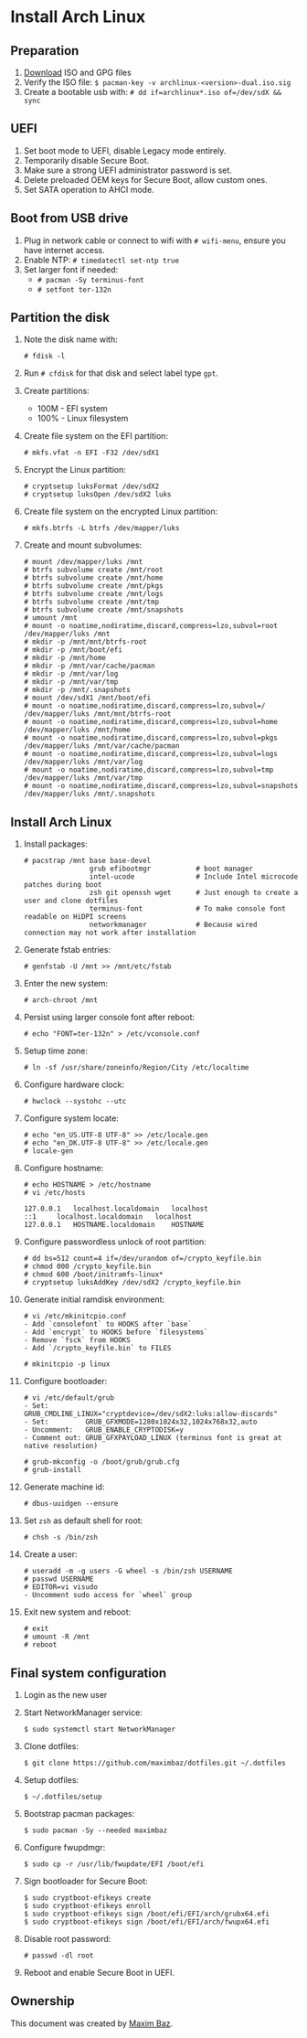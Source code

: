 # Install Arch Linux

## Preparation

1.  [Download](https://archlinux.org/download/) ISO and GPG files
1.  Verify the ISO file: `$ pacman-key -v archlinux-<version>-dual.iso.sig`
1.  Create a bootable usb with: `# dd if=archlinux*.iso of=/dev/sdX && sync`

## UEFI

1.  Set boot mode to UEFI, disable Legacy mode entirely.
1.  Temporarily disable Secure Boot.
1.  Make sure a strong UEFI administrator password is set.
1.  Delete preloaded OEM keys for Secure Boot, allow custom ones.
1.  Set SATA operation to AHCI mode.

## Boot from USB drive

1.  Plug in network cable or connect to wifi with `# wifi-menu`, ensure you have internet access.
1.  Enable NTP: `# timedatectl set-ntp true`
1.  Set larger font if needed:
    - `# pacman -Sy terminus-font`
    - `# setfont ter-132n`

## Partition the disk

1.  Note the disk name with:

    ```
    # fdisk -l
    ```

1.  Run `# cfdisk` for that disk and select label type `gpt`.
1.  Create partitions:
    - 100M - EFI system
    - 100% - Linux filesystem
1.  Create file system on the EFI partition:

    ```
    # mkfs.vfat -n EFI -F32 /dev/sdX1
    ```

1.  Encrypt the Linux partition:

    ```
    # cryptsetup luksFormat /dev/sdX2
    # cryptsetup luksOpen /dev/sdX2 luks
    ```

1.  Create file system on the encrypted Linux partition:

    ```
    # mkfs.btrfs -L btrfs /dev/mapper/luks
    ```

1.  Create and mount subvolumes:

    ```
    # mount /dev/mapper/luks /mnt
    # btrfs subvolume create /mnt/root
    # btrfs subvolume create /mnt/home
    # btrfs subvolume create /mnt/pkgs
    # btrfs subvolume create /mnt/logs
    # btrfs subvolume create /mnt/tmp
    # btrfs subvolume create /mnt/snapshots
    # umount /mnt
    # mount -o noatime,nodiratime,discard,compress=lzo,subvol=root /dev/mapper/luks /mnt
    # mkdir -p /mnt/mnt/btrfs-root
    # mkdir -p /mnt/boot/efi
    # mkdir -p /mnt/home
    # mkdir -p /mnt/var/cache/pacman
    # mkdir -p /mnt/var/log
    # mkdir -p /mnt/var/tmp
    # mkdir -p /mnt/.snapshots
    # mount /dev/sdX1 /mnt/boot/efi
    # mount -o noatime,nodiratime,discard,compress=lzo,subvol=/ /dev/mapper/luks /mnt/mnt/btrfs-root
    # mount -o noatime,nodiratime,discard,compress=lzo,subvol=home /dev/mapper/luks /mnt/home
    # mount -o noatime,nodiratime,discard,compress=lzo,subvol=pkgs /dev/mapper/luks /mnt/var/cache/pacman
    # mount -o noatime,nodiratime,discard,compress=lzo,subvol=logs /dev/mapper/luks /mnt/var/log
    # mount -o noatime,nodiratime,discard,compress=lzo,subvol=tmp /dev/mapper/luks /mnt/var/tmp
    # mount -o noatime,nodiratime,discard,compress=lzo,subvol=snapshots /dev/mapper/luks /mnt/.snapshots
    ```

## Install Arch Linux

1.  Install packages:

    ```
    # pacstrap /mnt base base-devel
                    grub efibootmgr           # boot manager
                    intel-ucode               # Include Intel microcode patches during boot
                    zsh git openssh wget      # Just enough to create a user and clone dotfiles
                    terminus-font             # To make console font readable on HiDPI screens
                    networkmanager            # Because wired connection may not work after installation
    ```

1.  Generate fstab entries:

    ```
    # genfstab -U /mnt >> /mnt/etc/fstab
    ```

1.  Enter the new system:

    ```
    # arch-chroot /mnt
    ```

1.  Persist using larger console font after reboot:

    ```
    # echo "FONT=ter-132n" > /etc/vconsole.conf
    ```

1.  Setup time zone:

    ```
    # ln -sf /usr/share/zoneinfo/Region/City /etc/localtime
    ```

1.  Configure hardware clock:

    ```
    # hwclock --systohc --utc
    ```

1.  Configure system locate:

    ```
    # echo "en_US.UTF-8 UTF-8" >> /etc/locale.gen
    # echo "en_DK.UTF-8 UTF-8" >> /etc/locale.gen
    # locale-gen
    ```

1.  Configure hostname:

    ```
    # echo HOSTNAME > /etc/hostname
    # vi /etc/hosts

    127.0.0.1	localhost.localdomain	localhost
    ::1	 	localhost.localdomain	localhost
    127.0.0.1	HOSTNAME.localdomain	HOSTNAME
    ```

1.  Configure passwordless unlock of root partition:

    ```
    # dd bs=512 count=4 if=/dev/urandom of=/crypto_keyfile.bin
    # chmod 000 /crypto_keyfile.bin
    # chmod 600 /boot/initramfs-linux*
    # cryptsetup luksAddKey /dev/sdX2 /crypto_keyfile.bin
    ```

1.  Generate initial ramdisk environment:

    ```
    # vi /etc/mkinitcpio.conf
    - Add `consolefont` to HOOKS after `base`
    - Add `encrypt` to HOOKS before `filesystems`
    - Remove `fsck` from HOOKS
    - Add `/crypto_keyfile.bin` to FILES

    # mkinitcpio -p linux
    ```

1.  Configure bootloader:

    ```
    # vi /etc/default/grub
    - Set:         GRUB_CMDLINE_LINUX="cryptdevice=/dev/sdX2:luks:allow-discards"
    - Set:         GRUB_GFXMODE=1280x1024x32,1024x768x32,auto
    - Uncomment:   GRUB_ENABLE_CRYPTODISK=y
    - Comment out: GRUB_GFXPAYLOAD_LINUX (terminus font is great at native resolution)

    # grub-mkconfig -o /boot/grub/grub.cfg
    # grub-install
    ```

1.  Generate machine id:

    ```
    # dbus-uuidgen --ensure
    ```

1.  Set `zsh` as default shell for root:

    ```
    # chsh -s /bin/zsh
    ```

1.  Create a user:

    ```
    # useradd -m -g users -G wheel -s /bin/zsh USERNAME
    # passwd USERNAME
    # EDITOR=vi visudo
    - Uncomment sudo access for `wheel` group
    ```

1.  Exit new system and reboot:

    ```
    # exit
    # umount -R /mnt
    # reboot
    ```

## Final system configuration

1.  Login as the new user
1.  Start NetworkManager service:

    ```
    $ sudo systemctl start NetworkManager
    ```

1.  Clone dotfiles:

    ```
    $ git clone https://github.com/maximbaz/dotfiles.git ~/.dotfiles
    ```

1.  Setup dotfiles:

    ```
    $ ~/.dotfiles/setup
    ```

1.  Bootstrap pacman packages:

    ```
    $ sudo pacman -Sy --needed maximbaz
    ```

1.  Configure fwupdmgr:

    ```
    $ sudo cp -r /usr/lib/fwupdate/EFI /boot/efi
    ```

1.  Sign bootloader for Secure Boot:

    ```
    $ sudo cryptboot-efikeys create
    $ sudo cryptboot-efikeys enroll
    $ sudo cryptboot-efikeys sign /boot/efi/EFI/arch/grubx64.efi
    $ sudo cryptboot-efikeys sign /boot/efi/EFI/arch/fwupx64.efi
    ```

1.  Disable root password:

    ```
    # passwd -dl root
    ```

1.  Reboot and enable Secure Boot in UEFI.

## Ownership
This document was created by [Maxim Baz](https://github.com/maximbaz).